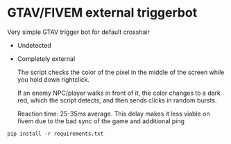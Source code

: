 # GTAV/FIVEM external triggerbot

Very simple GTAV trigger bot for default crosshair
- Undetected
- Completely external

  The script checks the color of the pixel in the middle of the screen while you hold down rightclick.

  If an enemy NPC/player walks in front of it, the color changes to a dark red, which the script detects, and then sends clicks in random bursts.

  Reaction time: 25-35ms average.  This delay makes it less viable on fivem due to the bad sync of the game and additional ping

```
pip install -r requirements.txt
```
